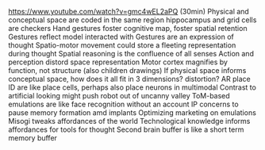 https://www.youtube.com/watch?v=gmc4wEL2aPQ (30min)
Physical and conceptual space are coded in the same region 
hippocampus and grid cells are checkers
Hand gestures foster cognitive map, foster spatial retention
Gestures reflect model interacted with
Gestures are an expression of thought
Spatio-motor movement could store a fleeting representation during thought
Spatial reasoning is the confluence of all senses
Action and perception distord space representation
Motor cortex magnifies by function, not structure (also children drawings)
If physical space informs conceptual space, how does it all fit in 3 dimensions? distortion?
AR place ID are like place cells, perhaps also place neurons in multimodal
Contrast to artificial looking might push robot out of uncanny valley
ToM-based emulations are like face recognition without an account
IP concerns to pause memory formation amd implants
Optimizing marketing on emulations
Misogi tweaks affordances of the world
Technological knowledge informs affordances for tools for thought
Second brain buffer is like a short term memory buffer
